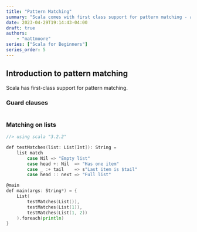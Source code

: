 ```yaml
---
title: "Pattern Matching"
summary: "Scala comes with first class support for pattern matching - a very powerful tool."
date: 2023-04-29T19:14:43-04:00
draft: true
authors:
    - "mattmoore"
series: ["Scala for Beginners"]
series_order: 5
---
```


## Introduction to pattern matching

Scala has first-class support for pattern matching.

### Guard clauses

```go {linenos=table}

```

### Matching on lists

```go {linenos=table}
//> using scala "3.2.2"

def testMatches(list: List[Int]): String =
    list match
        case Nil => "Empty list"
        case head +: Nil  => "Has one item"
        case _ :+ tail    => s"Last item is $tail"
        case head :: next => "Full list"

@main
def main(args: String*) = {
    List(
        testMatches(List()),
        testMatches(List(1)),
        testMatches(List(1, 2))
    ).foreach(println)
}
```
